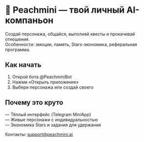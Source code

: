 # 🍑 Peachmini — твой личный AI-компаньон

Создай персонажа, общайся, выполняй квесты и прокачивай отношения.  
Особенности: эмоции, память, Stars-экономика, реферальная программа.

## Как начать

1) Открой бота @PeachminiBot
2) Нажми «Открыть приложение»
3) Выбери персонажа или создай своего

## Почему это круто

— Тёплый интерфейс (Telegram MiniApp)  
— Живые персонажи c индивидуальностью  
— Экономика Stars и задания для удержания

Контакты: support@peachmini.ai

